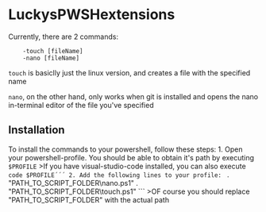 # LuckysPWSHextensions

Currently, there are 2 commands:
```
	-touch [fileName]
	-nano [fileName]
```

```touch``` is basiclly just the linux version, and creates a file with the specified name

```nano```, on the other hand, only works when git is installed and opens the nano in-terminal editor of the file you've specified



## Installation
To install the commands to your powershell, follow these steps:
	1. Open your powershell-profile. You should be able to obtain it's path by executing ```$PROFILE```
	>If you have visual-studio-code installed, you can also execute ```code $PROFILE´´´
	2. Add the following lines to your profile:
	```
	. "PATH_TO_SCRIPT_FOLDER\nano.ps1"
	. "PATH_TO_SCRIPT_FOLDER\touch.ps1"
	```
	>OF course you should replace "PATH_TO_SCRIPT_FOLDER" with the actual path

